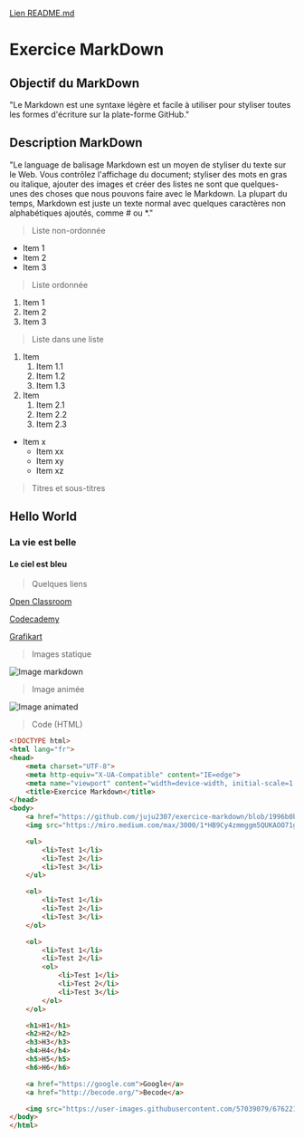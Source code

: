 
[Lien README.md](https://github.com/juju2307/exercice-markdown/blob/1996b0b89f52d5cfae1e0929f363b274181d64fe/README.md)

# Exercice MarkDown

## Objectif du MarkDown

"Le Markdown est une syntaxe légère et facile à utiliser pour styliser toutes les formes d'écriture sur la plate-forme GitHub."

## Description MarkDown

"Le language de balisage Markdown est un moyen de styliser du texte sur le Web. 
Vous contrôlez l'affichage du document; styliser des mots en
gras ou italique, ajouter des images et créer des listes ne sont que quelques-unes des choses que nous pouvons faire avec le Markdown. 
La plupart du temps,
Markdown est juste un texte normal avec quelques caractères non alphabétiques ajoutés, comme # ou *."

> Liste non-ordonnée

* Item 1
* Item 2
* Item 3

> Liste ordonnée

1. Item 1
2. Item 2
3. Item 3

> Liste dans une liste

1. Item
    1. Item 1.1 
    1. Item 1.2
    1. Item 1.3
1. Item
    1. Item 2.1
    2. Item 2.2
    3. Item 2.3
* Item x
    * Item xx
    * Item xy
    * Item xz

> Titres et sous-titres

## Hello World
### La vie est belle
#### Le ciel est bleu

> Quelques liens

[Open Classroom](https://openclassrooms.com/fr/)

[Codecademy](https://www.codecademy.com/)

[Grafikart](https://grafikart.fr/)

> Images statique

![Image markdown](https://miro.medium.com/max/3000/1*HB9Cy4zmmggm5QUKAOO71g.png)

> Image animée

![Image animated](https://user-images.githubusercontent.com/57039079/67622173-2b835e80-f807-11e9-821d-bfbb688bc329.gif)

> Code (HTML)

```html
<!DOCTYPE html>
<html lang="fr">
<head>
    <meta charset="UTF-8">
    <meta http-equiv="X-UA-Compatible" content="IE=edge">
    <meta name="viewport" content="width=device-width, initial-scale=1.0">
    <title>Exercice Markdown</title>
</head>
<body>
    <a href="https://github.com/juju2307/exercice-markdown/blob/1996b0b89f52d5cfae1e0929f363b274181d64fe/README.md">https://github.com/juju2307/exercice-markdown/blob/1996b0b89f52d5cfae1e0929f363b274181d64fe/README.md</a>
    <img src="https://miro.medium.com/max/3000/1*HB9Cy4zmmggm5QUKAOO71g.png" alt="Image markdown">

    <ul>
        <li>Test 1</li>
        <li>Test 2</li>
        <li>Test 3</li>
    </ul>

    <ol>
        <li>Test 1</li>
        <li>Test 2</li>
        <li>Test 3</li>
    </ol>

    <ol>
        <li>Test 1</li>
        <li>Test 2</li>
        <ol>
            <li>Test 1</li>
            <li>Test 2</li>
            <li>Test 3</li>
        </ol>
    </ol>

    <h1>H1</h1>
    <h2>H2</h2>
    <h3>H3</h3>
    <h4>H4</h4>
    <h5>H5</h5>
    <h6>H6</h6>

    <a href="https://google.com">Google</a>
    <a href="http://becode.org/">Becode</a>

    <img src="https://user-images.githubusercontent.com/57039079/67622173-2b835e80-f807-11e9-821d-bfbb688bc329.gif" alt="Image markdown">
</body>
</html>
```
